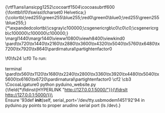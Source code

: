 {\rtf1\ansi\ansicpg1252\cocoartf1504\cocoasubrtf600
{\fonttbl\f0\fswiss\fcharset0 Helvetica;}
{\colortbl;\red255\green255\blue255;\red0\green0\blue0;\red255\green255\blue255;}
{\*\expandedcolortbl;\csgray\c100000;\csgenericrgb\c0\c0\c0;\csgenericrgb\c100000\c100000\c100000;}
\margl1440\margr1440\vieww10800\viewh8400\viewkind0
\pard\tx720\tx1440\tx2160\tx2880\tx3600\tx4320\tx5040\tx5760\tx6480\tx7200\tx7920\tx8640\pardirnatural\partightenfactor0

\f0\fs24 \cf0 To run:\
\
terminal\
\pard\tx560\tx1120\tx1680\tx2240\tx2800\tx3360\tx3920\tx4480\tx5040\tx5600\tx6160\tx6720\pardirnatural\partightenfactor0
\cf2 \cb3 \CocoaLigature0 python pyduino_website.py\
{\field{\*\fldinst{HYPERLINK "http://127.0.0.1:5000/"}}{\fldrslt http://127.0.0.1:5000/}}\
\
Ensure \'93def __init__(self, serial_port='/dev/tty.usbmodem1451\'92\'94 in pyduino.py points to proper arudino serial port (ls /dev).}